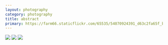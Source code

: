 ```yaml
---
layout: photography
category: photography
title: abstract
primary: https://farm66.staticflickr.com/65535/54070924391_d63c2fa65f_b.jpg
---
```


<div class="gallery">
  <div class="row">
    <div class="column">
      <img src="https://farm66.staticflickr.com/65535/54070924391_d63c2fa65f_b.jpg">
      <img src="https://farm66.staticflickr.com/65535/54072373233_f85bab3357_b.jpg">
      <img src="https://farm66.staticflickr.com/65535/54072478595_cc71537395_b.jpg">
    </div>
  </div>
</div>
